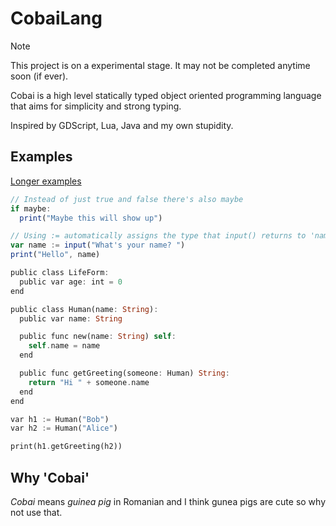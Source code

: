 # CobaiLang
> [!NOTE]
> This project is on a experimental stage. It may not be completed anytime soon (if ever).

Cobai is a high level statically typed object oriented programming language that aims for simplicity and strong typing.

Inspired by GDScript, Lua, Java and my own stupidity.

## Examples
[Longer examples](https://github.com/Wolfyxon/cobai-lang/tree/main/examples)

```js
// Instead of just true and false there's also maybe
if maybe:
  print("Maybe this will show up")
```

```js
// Using := automatically assigns the type that input() returns to 'name'
var name := input("What's your name? ")
print("Hello", name)
```
```rs
public class LifeForm:
  public var age: int = 0
end

public class Human(name: String):
  public var name: String

  public func new(name: String) self:
    self.name = name
  end

  public func getGreeting(someone: Human) String:
    return "Hi " + someone.name
  end
end

var h1 := Human("Bob")
var h2 := Human("Alice")

print(h1.getGreeting(h2))
```
## Why 'Cobai'
*Cobai* means *guinea pig* in Romanian and I think gunea pigs are cute so why not use that.
